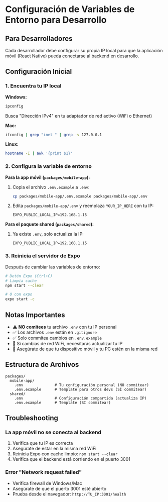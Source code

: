 # Configuración de Variables de Entorno para Desarrollo

## Para Desarrolladores

Cada desarrollador debe configurar su propia IP local para que la aplicación móvil (React Native) pueda conectarse al backend en desarrollo.

## Configuración Inicial

### 1. Encuentra tu IP local

**Windows:**
```bash
ipconfig
```
Busca "Dirección IPv4" en tu adaptador de red activo (WiFi o Ethernet)

**Mac:**
```bash
ifconfig | grep "inet " | grep -v 127.0.0.1
```

**Linux:**
```bash
hostname -I | awk '{print $1}'
```

### 2. Configura la variable de entorno

**Para la app móvil (`packages/mobile-app`):**

1. Copia el archivo `.env.example` a `.env`:
   ```bash
   cp packages/mobile-app/.env.example packages/mobile-app/.env
   ```

2. Edita `packages/mobile-app/.env` y reemplaza `YOUR_IP_HERE` con tu IP:
   ```
   EXPO_PUBLIC_LOCAL_IP=192.168.1.15
   ```

**Para el paquete shared (`packages/shared`):**

1. Ya existe `.env`, solo actualiza la IP:
   ```
   EXPO_PUBLIC_LOCAL_IP=192.168.1.15
   ```

### 3. Reinicia el servidor de Expo

Después de cambiar las variables de entorno:

```bash
# Detén Expo (Ctrl+C)
# Limpia cache
npm start --clear

# O con expo
expo start -c
```

## Notas Importantes

- ⚠️ **NO comitees** tu archivo `.env` con tu IP personal
- ✅ Los archivos `.env` están en `.gitignore`
- ✅ Solo commitea cambios en `.env.example`
- 🔄 Si cambias de red WiFi, necesitarás actualizar tu IP
- 📱 Asegúrate de que tu dispositivo móvil y tu PC estén en la misma red

## Estructura de Archivos

```
packages/
  mobile-app/
    .env              # Tu configuración personal (NO commitear)
    .env.example      # Template para otros devs (SÍ commitear)
  shared/
    .env              # Configuración compartida (actualiza IP)
    .env.example      # Template (SÍ commitear)
```

## Troubleshooting

### La app móvil no se conecta al backend

1. Verifica que tu IP es correcta
2. Asegúrate de estar en la misma red WiFi
3. Reinicia Expo con cache limpio: `npm start --clear`
4. Verifica que el backend está corriendo en el puerto 3001

### Error "Network request failed"

- Verifica firewall de Windows/Mac
- Asegúrate de que el puerto 3001 esté abierto
- Prueba desde el navegador: `http://TU_IP:3001/health`
